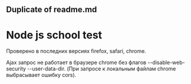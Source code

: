 ## Duplicate of readme.md

# Node js school test 

Проверено в последних версиях firefox, safari, chrome.

Ajax запрос не работает в браузере chrome без флагов --disable-web-security --user-data-dir. (При запросе к локальным файлам chrome выбрасывает ошибку cors).
